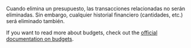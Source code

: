 Cuando elimina un presupuesto, las transacciones relacionadas no serán eliminadas. Sin embargo, cualquier historial financiero (cantidades, etc.) será eliminado también.

If you want to read more about budgets, check out the [official documentation on budgets](https://docs.firefly-iii.org/concepts/budgets).